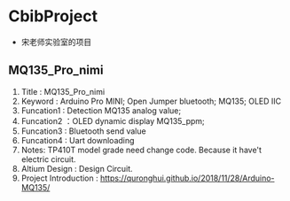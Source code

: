 # CbibProject
+ 宋老师实验室的项目
##  MQ135_Pro_nimi
1. Title :     MQ135_Pro_nimi
2. Keyword :   Arduino Pro MINI; Open Jumper bluetooth; MQ135; OLED IIC
3. Funcation1 : Detection MQ135 analog value; 
4. Funcation2 ：OLED dynamic display MQ135_ppm;
5. Funcation3 : Bluetooth send value 
6. Funcation4 : Uart downloading
7. Notes: TP410T model grade need change code. Because it have't electric circuit. 
8. Altium Design : Design Circuit.
9. Project Introduction : https://quronghui.github.io/2018/11/28/Arduino-MQ135/ 
